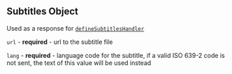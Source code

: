 ## Subtitles Object

Used as a response for [`defineSubtitlesHandler`](../requests/defineSubtitlesHandler.md)

``url`` - **required** - url to the subtitle file

``lang`` - **required** - language code for the subtitle, if a valid ISO 639-2 code is not sent, the text of this value will be used instead
